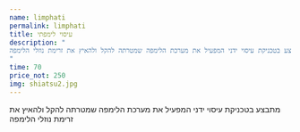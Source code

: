 ```yaml
---
name: limphati
permalink: limphati
title: עיסוי לימפתי
description: "
מתבצע בטכניקת עיסוי ידני המפעיל את מערכת הלימפה שמטרתה להקל ולהאיץ את זרימת נוזלי הלימפה
"
time: 70
price_not: 250
img: shiatsu2.jpg
---
```


מתבצע בטכניקת עיסוי ידני המפעיל את מערכת הלימפה שמטרתה להקל ולהאיץ את זרימת נוזלי הלימפה

